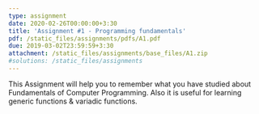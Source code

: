 ```yaml
---
type: assignment
date: 2020-02-26T00:00:00+3:30 
title: 'Assignment #1 - Programming fundamentals'
pdf: /static_files/assignments/pdfs/A1.pdf
due: 2019-03-02T23:59:59+3:30
attachment: /static_files/assignments/base_files/A1.zip
#solutions: /static_files/assignments
---
```

This Assignment will help you to remember what you have studied about Fundamentals of Computer Programming.
Also it is useful for learning generic functions & variadic functions.